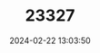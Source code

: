---
title: "23327"
category: "Zyzomys palatalis"
draft: false
date: 2024-02-22 13:03:50
languages:
  English: ["Carpentarian Rock-rat"]
---